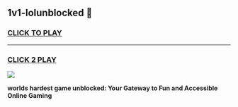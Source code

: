 
## 1v1-lolunblocked 👋
<h3>
<a href="https://premium.freeplayer.one?title=1v1-lolunblocked&ref=14F">CLICK TO PLAY</a></h3>
<hr>

<h3>
<a href="https://premium.freeplayer.one?title=1v1-lolunblocked&ref=14F">CLICK 2 PLAY</a>
  
</h3>

<a href="https://premium.freeplayer.one?title=1v1-lolunblocked&ref=12F/"><img src="https://clearcache.store/games.png"></a>


**worlds hardest game unblocked: Your Gateway to Fun and Accessible Online Gaming**
